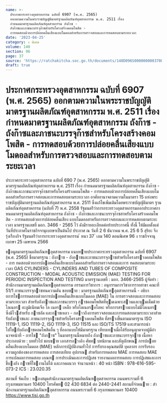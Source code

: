 ```yaml
---
name: >-
  ประกาศกระทรวงอุตสาหกรรม ฉบับที่ 6907 (พ.ศ. 2565)
  ออกตามความในพระราชบัญญัติมาตรฐานผลิตภัณฑ์อุตสาหกรรม พ.ศ. 2511 เรื่อง
  กำหนดมาตรฐานผลิตภัณฑ์อุตสาหกรรม ถังก๊าซ -
  ถังก๊าซและภาชนะบรรจุก๊าซสำหรับโครงสร้างคอมโพสิต -
  การทดสอบด้วยการปล่อยคลื่นเสียงแบบโมดอลสำหรับการตรวจสอบและการทดสอบตามระยะเวลา
date: '2023-04-25'
category: ง พิเศษ
volume: 140
section: 96
page: 37
source: 'https://ratchakitcha.soc.go.th/documents/140D096S0000000003700.pdf'
draft: true
---
```


# ประกาศกระทรวงอุตสาหกรรม ฉบับที่ 6907 (พ.ศ. 2565) ออกตามความในพระราชบัญญัติมาตรฐานผลิตภัณฑ์อุตสาหกรรม พ.ศ. 2511 เรื่อง กำหนดมาตรฐานผลิตภัณฑ์อุตสาหกรรม ถังก๊าซ - ถังก๊าซและภาชนะบรรจุก๊าซสำหรับโครงสร้างคอมโพสิต - การทดสอบด้วยการปล่อยคลื่นเสียงแบบโมดอลสำหรับการตรวจสอบและการทดสอบตามระยะเวลา

ประกาศกระทรวงอุตสาหกรรม ฉบับที่ 690 7 (พ.ศ. 2565) ออกตามความในพระราชบัญญัติมาตรฐานผลิตภัณฑ์อุตสาหกรรม พ.ศ. 2511 เรื่อง กำหนดมาตรฐานผลิตภัณฑ์อุตสาหกรรม ถังก๊าซ - ถังก๊าซและภาชนะบรรจุก๊าซสาหรับโครงสร้างคอมโพสิต - การทดสอบด้วยการปล่อยคลื่นเสียงแบบโมดอลสำหรับการตรวจสอบและการทดสอบตามระยะเวลา อาศัยอานาจตามความในมาตรา 15 แห่งพระราชบัญญัติมาตรฐานผลิตภัณฑ์อุตสาหกรรม พ.ศ. 2511 ซึ่งแก้ไขเพิ่มเติมโดยพระราชบัญญัติมาตร ฐานผลิตภัณฑ์อุตสาหกรรม (ฉบับที่ 7) พ.ศ. 2558 รัฐมนตรีว่าการกระทรวงอุตสาหกรรมออกประกาศกาหนดมาตรฐานผลิตภัณฑ์อุตสาหกรรม ถังก๊าซ - ถังก๊าซและภาชนะบรรจุก๊าซสาหรับโครงสร้างคอมโพสิต - การทดสอบด้วยการปล่อยคลื่นเสียง แบบโมดอลสาหรับการตรวจสอบและการทดสอบตามระยะเวลา มาตรฐานเลขที่ มอก. 3466 - 2565 ไว้ ดังมีรายละเอียดต่อท้ายประกาศนี้ ทั้งนี้ ให้มีผลตั้งแต่วันที่ประกาศในราชกิจจานุเบกษาเป็นต้นไป ประกาศ ณ วันที่ 2 6 ธันวาคม พ.ศ. 25 6 5 สุริยะ จึงรุ่งเรืองกิจ รัฐมนตรีว่าการกระทรวงอุตสาหกรรม ้ หนา 37 ่ เลม 140 ตอนพิเศษ 96 ง ราชกิจจานุเบกษา 25 เมษายน 2566

ขอมูลมาตรฐานผลิตภัณฑอุตสาหกรรม แนบทายประกาศกระทรวงอุตสาหกรรม ฉบับที่ 6907 (พ.ศ. 2565) ชื่อมาตรฐาน : ถังกาซ - ถังกาซและภาชนะบรรจุกาซสําหรับโครงสรางคอมโพสิต - การ ทดสอบด้วยการปลอยคลื่นเสียงแบบโมดอลสําหรับการตรวจสอบและการ ทดสอบตามระยะเวลา GAS CYLINDERS - CYLINDERS AND TUBES OF COMPOSITE CONSTRUCTION - MODAL ACOUSTIC EMISSION (MAE) TESTING FOR PERIODIC INSPECTION AND TESTING มาตรฐานเลขที่ : มอก. 3466-2565 ผู้จัดทํา : สํานักงานมาตรฐานผลิตภัณฑอุตสาหกรรม กรรมการวิชาการ : อนุกรรมการวิชาการรายสาขา คณะที่ 51/1 ภาชนะบรรจุกาซทนความดัน ขอบขาย : มาตรฐานผลิตภัณฑอุตสาหกรรมนี้ - อธิบายการใชการทดสอบด้วยการปลอยคลื่นเสียงแบบโมดอล (MAE) ใน การตรวจสอบและการทดสอบตามระยะเวลา สําหรับถังกาซและภาชนะบรรจุ กาซคอมโพสิตที่หุมเฉพาะสวนและหุมเต็มด้วยไลเนอร อะลูมิเนียมเจือ ไล เนอร เหล็ก หรือไลเนอรอโลหะ หรือการสรางแบบไม่มีไลเนอร ซึ่งมีไวสําหรับ กาซอัด และกาซเหลว - กลาวถึงการตรวจสอบและการทดสอบตามระยะเวลาสําหรับถังกาซและ ภาชนะบรรจุกาซสําหรับโครงสรางคอมโพสิต ที่สรางขึ้นตามมาตรฐาน ISO 11119-1, ISO 11119-2, ISO 11119-3, ISO 11515 และ ISO/TS 17519 และสามารถนําไปใชกับถังกาซคอมโพสิตอื่น ๆ ที่ออกแบบให้มีมาตรฐาน เทียบเทาเมื่อได้รับอนุญาตจากผู้มีอํานาจหน้าที่ - การใช "ถังกาซ" ในมาตรฐานนี้หมายถึง ถังกาซและภาชนะบรรจุกาซ เนื้อหาประกอบด้วย : บททั่วไป ขอบขาย เอกสารอางอิง ศัพท บทนิยาม และสัญลักษณ การปลอย คลื่นเสียงแบบโมดอล (MAE) หลักการปฏิบัติงานทั่วไป การรับรองคุณสมบัติ บุคลากร การรับรองความถูกต้องของการทดสอบ การสอบเทียบ อุปกรณ สําหรับการทดสอบ MAE การทดสอบ MAE การแปลผลการทดสอบ เกณฑ การประเมินและการปฏิเสธ รายงานผลการทดสอบ การปฏิเสธและการชี้บงถัง กาซที่ใชงานไม่ได้ และภาคผนวก จํานวนหน้า : 40 หน้า ISBN : 978-616-595-073-2 ICS : 23.020.35

สถานที่ จัดเก็บ : หองสมุดสํานักงานมาตรฐานผลิตภัณฑอุตสาหกรรม ถนนพระรามที่ 6 กรุงเทพมหานคร 10400 โทรศัพท 02 430 6834 ต่อ 2440-2441 สถานที่จําหนาย : สํานักงานมาตรฐานผลิตภัณฑอุตสาหกรรม ถนนพระรามที่ 6 กรุงเทพมหานคร 10400 https://www.tisi.go.th
